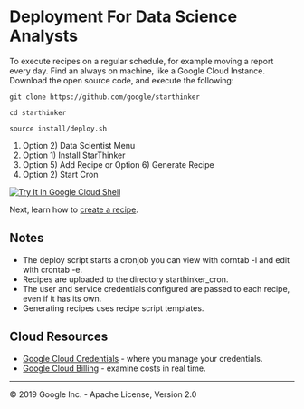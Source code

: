 # Deployment For Data Science Analysts

To execute recipes on a regular schedule, for example moving a report every day. Find an always
on machine, like a Google Cloud Instance. Download the open source code, and execute the following:

```
git clone https://github.com/google/starthinker
```
```
cd starthinker
```
```
source install/deploy.sh 
```
1. Option 2) Data Scientist Menu
1. Option 1) Install StarThinker
1. Option 5) Add Recipe or Option 6) Generate Recipe
1. Option 2) Start Cron

[![Try It In Google Cloud Shell](http://gstatic.com/cloudssh/images/open-btn.svg)](https://console.cloud.google.com/cloudshell/editor?cloudshell_git_repo=https%3A%2F%2Fgithub.com%2Fgoogle%2Fstarthinker&cloudshell_tutorial=tutorials/deploy_scientist.md)

Next, learn how to [create a recipe](../starthinker/gtech/README.md).

## Notes

 - The deploy script starts a cronjob you can view with corntab -l and edit with crontab -e.
 - Recipes are uploaded to the directory starthinker_cron.
 - The user and service credentials configured are passed to each recipe, even if it has its own.
 - Generating recipes uses recipe script templates.


## Cloud Resources

  - [Google Cloud Credentials](https://pantheon.corp.google.com/apis/credentials) - where you manage your credentials.
  - [Google Cloud Billing](https://pantheon.corp.google.com/billing/linkedaccount) - examine costs in real time.


---
&copy; 2019 Google Inc. - Apache License, Version 2.0

